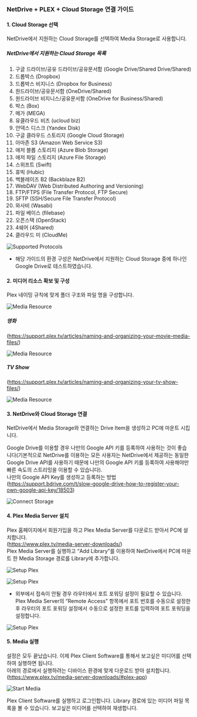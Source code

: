 ### NetDrive + PLEX + Cloud Storage 연결 가이드

#### 1. Cloud Storage 선택

NetDrive에서 지원하는 Cloud Storage를 선택하여 Media Storage로 사용합니다.

#####	NetDrive에서 지원하는 Cloud Storage 목록

1.	구글 드라이브/공유 드라이브/공유문서함 (Google Drive/Shared Drive/Shared)
2.	드롭박스 (Dropbox)
3.	드롭박스 비지니스 (Dropbox for Business)
4.	원드라이브/공유문서함 (OneDrive/Shared)
5.	원드라이브 비지니스/공유문서함 (OneDrive for Business/Shared)
6.	박스 (Box)
7.	메가 (MEGA)
8.	유클라우드 비즈 (ucloud biz)
9.	얀덱스 디스크 (Yandex Disk)
10.	구글 클라우드 스토리지 (Google Cloud Storage)
11.	아마존 S3 (Amazon Web Service S3)
12.	애저 블롭 스토리지 (Azure Blob Storage)
13.	애저 파일 스토리지 (Azure File Storage)
14.	스위프트 (Swift)
15.	휴빅 (Hubic)
16.	백블레이즈 B2 (Backblaze B2)
17.	WebDAV (Web Distributed Authoring and Versioning)
18.	FTP/FTPS (File Transfer Protocol, FTP Secure)
19.	SFTP (SSH/Secure File Transfer Protocol)
20.	와사비 (Wasabi)
21.	파일 베이스 (filebase)
22.	오픈스택 (OpenStack)
23.	4쉐어 (4Shared)
24.	클라우드 미 (CloudMe)
 
 ![Supported Protocols](https://raw.githubusercontent.com/bdrive/help/master/support_content/en/guide/plex/Picture1.png)

* 해당 가이드의 환경 구성은 NetDrive에서 지원하는 Cloud Storage 중에 하나인 Google Drive로 테스트하였습니다.

#### 2.	미디어 리소스 확보 및 구성

Plex 네이밍 규칙에 맞게 폴더 구조와 파일 명을 구성합니다.
 
 ![Media Resource](https://raw.githubusercontent.com/bdrive/help/master/support_content/en/guide/plex/Picture2.png)
 
##### 영화 

(https://support.plex.tv/articles/naming-and-organizing-your-movie-media-files/)

 ![Media Resource](https://raw.githubusercontent.com/bdrive/help/master/support_content/en/guide/plex/Picture3.png)

##### TV Show 

(https://support.plex.tv/articles/naming-and-organizing-your-tv-show-files/)

 ![Media Resource](https://raw.githubusercontent.com/bdrive/help/master/support_content/en/guide/plex/Picture4.png)

#### 3.	NetDrive와 Cloud Storage 연결

NetDrive에서 Media Storage와 연결하는 Drive Item을 생성하고 PC에 마운트 시킵니다.

Google Drive를 이용할 경우 나만의 Google API 키를 등록하여 사용하는 것이 좋습니다(기본적으로 NetDrive를 이용하는 모든 사용자는 NetDrive에서 제공하는 동일한 Google Drive API를 사용하기 때문에 나만의 Google API 키를 등록하여 사용해야만 빠른 속도의 스트리밍을 이용할 수 있습니다).   
나만의 Google API Key를 생성하고 등록하는 방법   
(https://support.bdrive.com/t/slow-google-drive-how-to-register-your-own-google-api-key/18503)
 
 ![Connect Storage](https://raw.githubusercontent.com/bdrive/help/master/support_content/en/guide/plex/Picture5.png)

#### 4.	Plex Media Server 설치

Plex 홈페이지에서 회원가입을 하고 Plex Media Server를 다운로드 받아서 PC에 설치합니다.   
(https://www.plex.tv/media-server-downloads/)   
Plex Media Server를 실행하고 “Add Library”를 이용하여 NetDrive에서 PC에 마운트 한 Media Storage 경로를 Library에 추가합니다. 

 ![Setup Plex](https://raw.githubusercontent.com/bdrive/help/master/support_content/en/guide/plex/Picture6.png)
 
 ![Setup Plex](https://raw.githubusercontent.com/bdrive/help/master/support_content/en/guide/plex/Picture7.png)

* 외부에서 접속이 안될 경우 라우터에서 포트 포워딩 설정이 필요할 수 있습니다.   Plex Media Server의 “Remote Access” 항목에서 포트 번호를 수동으로 설정한 후 라우터의 포트 포워딩 설정에서 수동으로 설정한 포트를 입력하여 포트 포워딩을 설정합니다.

 ![Setup Plex](https://raw.githubusercontent.com/bdrive/help/master/support_content/en/guide/plex/Picture8.png)

#### 5.	Media 실행

설정은 모두 끝났습니다. 이제 Plex Client Software를 통해서 보고싶은 미디어를 선택하여 실행하면 됩니다.   
아래의 경로에서 실행하려는 디바이스 환경에 맞게 다운로드 받아 설치합니다.   
(https://www.plex.tv/media-server-downloads/#plex-app)
 
 ![Start Media](https://raw.githubusercontent.com/bdrive/help/master/support_content/en/guide/plex/Picture9.png)

Plex Client Software를 실행하고 로그인합니다. Library 경로에 있는 미디어 파일 목록을 볼 수 있습니다.   보고싶은 미디어를 선택하여 재생합니다.

